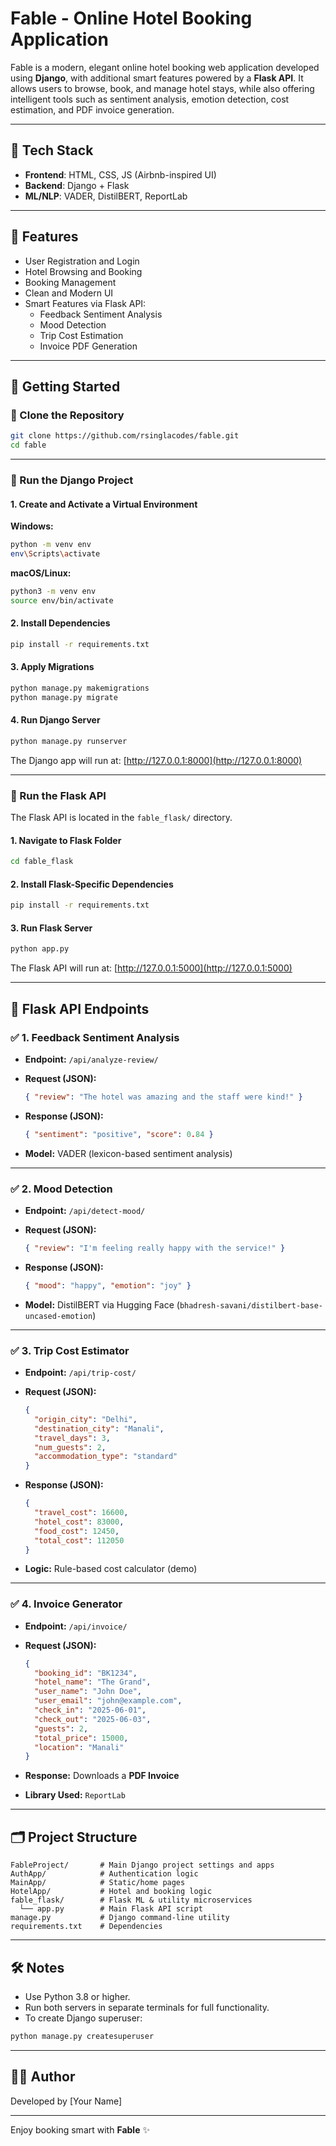 # Fable - Online Hotel Booking Application

Fable is a modern, elegant online hotel booking web application developed using **Django**, with additional smart features powered by a **Flask API**. It allows users to browse, book, and manage hotel stays, while also offering intelligent tools such as sentiment analysis, emotion detection, cost estimation, and PDF invoice generation.

---

## 🧩 Tech Stack
- **Frontend**: HTML, CSS, JS (Airbnb-inspired UI)
- **Backend**: Django + Flask
- **ML/NLP**: VADER, DistilBERT, ReportLab

---

## 🎯 Features
- User Registration and Login
- Hotel Browsing and Booking
- Booking Management
- Clean and Modern UI
- Smart Features via Flask API:
  - Feedback Sentiment Analysis
  - Mood Detection
  - Trip Cost Estimation
  - Invoice PDF Generation

---

## 🚀 Getting Started

### 🔹 Clone the Repository
```bash
git clone https://github.com/rsinglacodes/fable.git
cd fable
````

---

### 🔹 Run the Django Project

#### 1. Create and Activate a Virtual Environment

**Windows:**

```bash
python -m venv env
env\Scripts\activate
```

**macOS/Linux:**

```bash
python3 -m venv env
source env/bin/activate
```

#### 2. Install Dependencies

```bash
pip install -r requirements.txt
```

#### 3. Apply Migrations

```bash
python manage.py makemigrations
python manage.py migrate
```

#### 4. Run Django Server

```bash
python manage.py runserver
```

The Django app will run at: [http://127.0.0.1:8000](http://127.0.0.1:8000)

---

### 🔹 Run the Flask API

The Flask API is located in the `fable_flask/` directory.

#### 1. Navigate to Flask Folder

```bash
cd fable_flask
```

#### 2. Install Flask-Specific Dependencies

```bash
pip install -r requirements.txt
```

#### 3. Run Flask Server

```bash
python app.py
```

The Flask API will run at: [http://127.0.0.1:5000](http://127.0.0.1:5000)

---

## 📡 Flask API Endpoints

### ✅ 1. Feedback Sentiment Analysis

* **Endpoint:** `/api/analyze-review/`
* **Request (JSON):**

  ```json
  { "review": "The hotel was amazing and the staff were kind!" }
  ```
* **Response (JSON):**

  ```json
  { "sentiment": "positive", "score": 0.84 }
  ```
* **Model:** VADER (lexicon-based sentiment analysis)

---

### ✅ 2. Mood Detection

* **Endpoint:** `/api/detect-mood/`
* **Request (JSON):**

  ```json
  { "review": "I'm feeling really happy with the service!" }
  ```
* **Response (JSON):**

  ```json
  { "mood": "happy", "emotion": "joy" }
  ```
* **Model:** DistilBERT via Hugging Face (`bhadresh-savani/distilbert-base-uncased-emotion`)

---

### ✅ 3. Trip Cost Estimator

* **Endpoint:** `/api/trip-cost/`
* **Request (JSON):**

  ```json
  {
    "origin_city": "Delhi",
    "destination_city": "Manali",
    "travel_days": 3,
    "num_guests": 2,
    "accommodation_type": "standard"
  }
  ```
* **Response (JSON):**

  ```json
  {
    "travel_cost": 16600,
    "hotel_cost": 83000,
    "food_cost": 12450,
    "total_cost": 112050
  }
  ```
* **Logic:** Rule-based cost calculator (demo)

---

### ✅ 4. Invoice Generator

* **Endpoint:** `/api/invoice/`
* **Request (JSON):**

  ```json
  {
    "booking_id": "BK1234",
    "hotel_name": "The Grand",
    "user_name": "John Doe",
    "user_email": "john@example.com",
    "check_in": "2025-06-01",
    "check_out": "2025-06-03",
    "guests": 2,
    "total_price": 15000,
    "location": "Manali"
  }
  ```
* **Response:** Downloads a **PDF Invoice**
* **Library Used:** `ReportLab`

---

## 🗂 Project Structure

```
FableProject/       # Main Django project settings and apps
AuthApp/            # Authentication logic
MainApp/            # Static/home pages
HotelApp/           # Hotel and booking logic
fable_flask/        # Flask ML & utility microservices
  └── app.py        # Main Flask API script
manage.py           # Django command-line utility
requirements.txt    # Dependencies
```

---

## 🛠 Notes

* Use Python 3.8 or higher.
* Run both servers in separate terminals for full functionality.
* To create Django superuser:

```bash
python manage.py createsuperuser
```

---

## 👨‍💻 Author

Developed by \[Your Name]

---

Enjoy booking smart with **Fable** ✨

